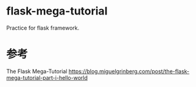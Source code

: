 # flask-mega-tutorial
Practice for flask framework.

# 参考
The Flask Mega-Tutorial
https://blog.miguelgrinberg.com/post/the-flask-mega-tutorial-part-i-hello-world